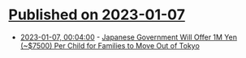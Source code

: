 # [Published on 2023-01-07](index.md)

* [2023-01-07, 00:04:00](https://soylentnews.org/article.pl?sid=23/01/05/145228&from=rss) - [Japanese Government Will Offer 1M Yen (~$7500) Per Child for Families to Move Out of Tokyo](https://soylentnews.org/article.pl?sid=23/01/05/145228&from=rss)
